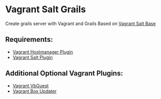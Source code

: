# Vagrant Salt Grails

Create grails server with Vagrant and Grails
Based on [Vagrant Salt Base](https://github.com/bfolliot/vagrant-salt-base)


## Requirements:
 * [Vagrant Hostmanager Plugin](https://github.com/smdahlen/vagrant-hostmanager)
 * [Vagrant Salt Plugin](https://github.com/saltstack/salty-vagrant)

## Additional Optional Vagrant Plugins:
- [Vagrant VbGuest](https://github.com/dotless-de/vagrant-vbguest)
- [Vagrant Box Updater](https://github.com/spil-ruslan/vagrant-box-updater)